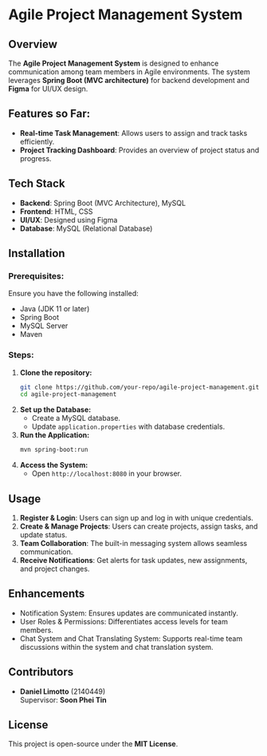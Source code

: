 # Agile Project Management System

## Overview

The **Agile Project Management System** is designed to enhance communication among team members in Agile environments. The system leverages **Spring Boot (MVC architecture)** for backend development and **Figma** for UI/UX design.

## Features so Far:

- **Real-time Task Management**: Allows users to assign and track tasks efficiently.
- **Project Tracking Dashboard**: Provides an overview of project status and progress.

## Tech Stack

- **Backend**: Spring Boot (MVC Architecture), MySQL
- **Frontend**: HTML, CSS
- **UI/UX**: Designed using Figma
- **Database**: MySQL (Relational Database)

## Installation

### Prerequisites:

Ensure you have the following installed:

- Java (JDK 11 or later)
- Spring Boot
- MySQL Server
- Maven

### Steps:

1. **Clone the repository:**
   ```bash
   git clone https://github.com/your-repo/agile-project-management.git
   cd agile-project-management
   ```
2. **Set up the Database:**
   - Create a MySQL database.
   - Update `application.properties` with database credentials.
3. **Run the Application:**
   ```bash
   mvn spring-boot:run
   ```
4. **Access the System:**
   - Open `http://localhost:8080` in your browser.

## Usage

1. **Register & Login**: Users can sign up and log in with unique credentials.
2. **Create & Manage Projects**: Users can create projects, assign tasks, and update status.
3. **Team Collaboration**: The built-in messaging system allows seamless communication.
4. **Receive Notifications**: Get alerts for task updates, new assignments, and project changes.

## Enhancements

- Notification System: Ensures updates are communicated instantly.
- User Roles & Permissions: Differentiates access levels for team members.
- Chat System and Chat Translating System: Supports real-time team discussions within the system and chat translation system.

## Contributors

* **Daniel Limotto** (2140449)\
  Supervisor: **Soon Phei Tin**

## License

This project is open-source under the **MIT License**.

##

